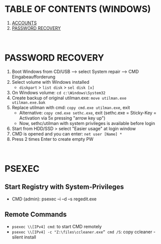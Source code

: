# TABLE OF CONTENTS (WINDOWS)
1. [ACCOUNTS](https://github.com/p-arrow/Red-Blue-Guide/blob/main/Pentest/3_Exploitation.md#accounts)
2. [PASSWORD RECOVERY](https://github.com/p-arrow/Red-Blue-Guide/blob/main/Pentest/3_Exploitation_Windows.md#password-recovery)

<br />

# PASSWORD RECOVERY
1. Boot Windows from CD/USB --> select System repair --> CMD  Eingabeaufforderung
2. Select volume with Windows installed
   - `diskpart` > `list disk` > `sel disk [x]`
4. On Windows volume: `cd c:\Windows\System32`
5. Create backup of original utilman.exe: `move utilman.exe utilman.exe.bak`
6. Replace utilman with cmd: `copy cmd.exe utilman.exe`, exit
   - Alternative: `copy cmd.exe sethc.exe`, exit  (sethc.exe = Sticky-Key = Activation via 5x pressing "arrow key up")
   - Now, sethc/utilman with system privileges is available before login 
7. Start from HDD/SSD > select "Easier usage" at login window
8. CMD is opened and you can enter: `net user [Name] *`
9. Press 2 times Enter to create empty PW

<br />

# PSEXEC
## Start Registry with System-Privileges
- CMD (admin): psexec –i –d –s regedit.exe

## Remote Commands
- `psexec \\[IPv4] cmd`: to start CMD remotely
- `psexec \\[IPv4] -c "Z:\files\ccleaner.exe” cmd /S`: copy ccleaner -silent install

<br />

